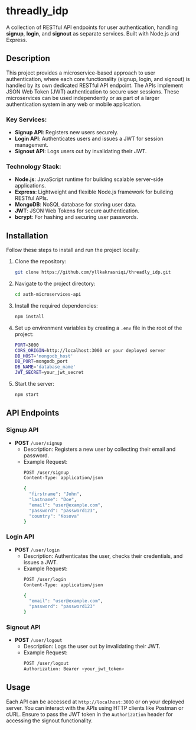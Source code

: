 # threadly_idp

A collection of RESTful API endpoints for user authentication, handling **signup**, **login**, and **signout** as separate services. Built with Node.js and Express.
 
## Description

This project provides a microservice-based approach to user authentication, where each core functionality (signup, login, and signout) is handled by its own dedicated RESTful API endpoint. The APIs implement JSON Web Token (JWT) authentication to secure user sessions. These microservices can be used independently or as part of a larger authentication system in any web or mobile application.

### Key Services:
- **Signup API**: Registers new users securely.
- **Login API**: Authenticates users and issues a JWT for session management.
- **Signout API**: Logs users out by invalidating their JWT.

### Technology Stack:
- **Node.js**: JavaScript runtime for building scalable server-side applications.
- **Express**: Lightweight and flexible Node.js framework for building RESTful APIs.
- **MongoDB**: NoSQL database for storing user data.
- **JWT**: JSON Web Tokens for secure authentication.
- **bcrypt**: For hashing and securing user passwords.

## Installation

Follow these steps to install and run the project locally:

1. Clone the repository:
    ```bash
    git clone https://github.com/yllkakrasniqi/threadly_idp.git
    ```

2. Navigate to the project directory:
    ```bash
    cd auth-microservices-api
    ```

3. Install the required dependencies:
    ```bash
    npm install
    ```

4. Set up environment variables by creating a `.env` file in the root of the project:
    ```bash
    PORT=3000
    CORS_ORIGIN=http://localhost:3000 or your deployed server
    DB_HOST='mongodb_host'
    DB_PORT=mongodb_port
    DB_NAME='database_name'
    JWT_SECRET=your_jwt_secret
    ```

5. Start the server:
    ```bash
    npm start
    ```

## API Endpoints

### **Signup API**
- **POST** `/user/signup`
    - Description: Registers a new user by collecting their email and password.
    - Example Request:
        ```bash
        POST /user/signup
        Content-Type: application/json

        {
          "firstname": "John", 
          "lastname": "Doe", 
          "email": "user@example.com",
          "password": "password123",
          "country": "Kosova"
        }
        ```

### **Login API**
- **POST** `/user/login`
    - Description: Authenticates the user, checks their credentials, and issues a JWT.
    - Example Request:
        ```bash
        POST /user/login
        Content-Type: application/json

        {
          "email": "user@example.com",
          "password": "password123"
        }
        ```

### **Signout API**
- **POST** `/user/logout`
    - Description: Logs the user out by invalidating their JWT.
    - Example Request:
        ```bash
        POST /user/logout
        Authorization: Bearer <your_jwt_token>
        ```

## Usage

Each API can be accessed at `http://localhost:3000` or on your deployed server. You can interact with the APIs using HTTP clients like Postman or cURL. Ensure to pass the JWT token in the `Authorization` header for accessing the signout functionality.
